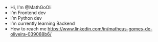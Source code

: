 - Hi, I’m @MathGoOli
- I’m Frontend dev
- I’m Python dev
- I’m currently learning Backend
- How to reach me https://www.linkedin.com/in/matheus-gomes-de-oliveira-039088b6/

<!---
MathGoOli/MathGoOli is a ✨ special ✨ repository because its `README.md` (this file) appears on your GitHub profile.
You can click the Preview link to take a look at your changes.
--->
